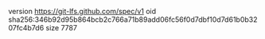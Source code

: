 version https://git-lfs.github.com/spec/v1
oid sha256:346b92d95b864bcb2c766a71b89add06fc56f0d7dbf10d7d61b0b3207fc4b7d6
size 7787
